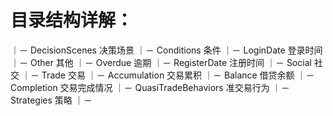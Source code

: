 # 目录结构详解：

｜－ DecisionScenes 决策场景
    ｜－ Conditions 条件
        ｜－ LoginDate 登录时间
        ｜－ Other 其他
        ｜－ Overdue 逾期
        ｜－ RegisterDate 注册时间
        ｜－ Social 社交
        ｜－ Trade 交易
            ｜－ Accumulation 交易累积
            ｜－ Balance 借贷余额
            ｜－ Completion 交易完成情况
            ｜－ QuasiTradeBehaviors 准交易行为
    ｜－ Strategies 策略
        ｜－ 